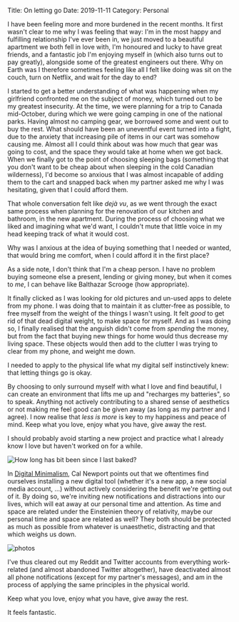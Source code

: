 Title: On letting go
Date: 2019-11-11
Category: Personal


I have been feeling more and more burdened in the recent months. It first wasn't clear to me why I was feeling that way: I'm in the most happy and fulfilling relationship I've ever been in, we just moved to a beautiful apartment we both fell in love with, I'm honoured and lucky to have great friends, and a fantastic job I'm enjoying myself in (which also turns out to pay greatly), alongside some of the greatest engineers out there. Why on Earth was I therefore sometimes feeling like all I felt like doing was sit on the couch, turn on Netflix, and wait for the day to end?

I started to get a better understanding of what was happening when my girlfriend confronted me on the subject of money, which turned out to be my greatest insecurity. At the time, we were planning for a trip to Canada mid-October, during which we were going camping in one of the national parks. Having almost no camping gear, we borrowed some and went out to buy the rest. What should have been an uneventful event turned into a fight, due to the anxiety that increasing pile of items in our cart was somehow causing me. Almost all I could think about was how much that gear was going to cost, and the space they would take at home when we got back. When we finally got to the point of choosing sleeping bags (something that you don't want to be cheap about when sleeping in the cold Canadian wilderness), I'd become so anxious that I was almost incapable of adding them to the cart and snapped back when my partner asked me why I was hesitating, given that I could afford them.

That whole conversation felt like _dejà vu_, as we went through the exact same process when planning for the renovation of our kitchen and bathroom, in the new apartment. During the process of choosing what we liked and imagining what we'd want, I couldn't mute that little voice in my head keeping track of what it would cost.

Why was I anxious at the idea of buying something that I needed or wanted, that would bring me comfort, when I could afford it in the first place?

As a side note, I don't think that I'm a cheap person. I have no problem buying someone else a present, lending or giving money, but when it comes to _me_, I can behave like Balthazar Scrooge (how appropriate).

It finally clicked as I was looking for old pictures and un-used apps to delete from my phone. I was doing that to maintain it as clutter-free as possible, to free myself from the weight of the things I wasn't using. It felt _good_ to get rid of that dead digital weight, to make space for myself. And as I was doing so, I finally realised that the anguish didn't come from _spending_ the money, but from the fact that buying new things for home would thus decrease my living space. These objects would then add to the clutter I was trying to clear from my phone, and weight me down.

I needed to apply to the physical life what my digital self instinctively knew: that letting things go is okay.

By choosing to only surround myself with what I love and find beautiful, I can create an environment that lifts me up and "recharges my batteries", so to speak. Anything not actively contributing to a shared sense of aesthetics or not making me feel good can be given away (as long as my partner and I agree). I now realise that _less is more_ is key to my happiness and peace of mind. Keep what you love, enjoy what you have, give away the rest.

I should probably avoid starting a new project and practice what I already know I love but haven't worked on for a while.

![How long has bit been since I last baked?](https://lh3.googleusercontent.com/60efHOnhKHQ6Bzjlh8a0wK4Icf4Rdiq_t37i0Gb7xKQ8RQNbfW7RjQJOnQ3L_gx_Q2Vg39eeyPyMZ8jswF4sFfKiNg9teqPUKICH4H6VYXVKOM3IMPblX_F970AgVlXNm7FWsSCFdvKRF9jXUxG810UdWYx3EWXHbbGJ6SWclsTuFQxcdl1-HZa2i1Tp4UxB8AeHkWLpf6Xg3d4bKoV3P7b5aRK3-mZiNB4ZJkVx3f56pD4bQwZFnAH82vj_WOTu6RfSvis9gC9DBccPvbUy7hMMYXHVjqcudVMKQW8Q9S13QF_GyjGGDTKqSRuDwmpwA_AAxj8iuHyvjZwpyDYYp2GQ6XtVsVHukfIuA9afPGXwuHX2gIA7bbc4Xg8NAZOx1_tI0D2ERQcvDBRFRi5qNCcXxZYGvPtBYcOpMBeO911oxTwbwQgx6xwFZoh1ZHqi3tBmRDZpCWnOGoOi-bFGh_zAZ0FOx6SyY-r16pSt3Psh31zKW5u0csTaoO9qWgPjT6v5AvThTzI1dP989vaLhYvpVNgetkk4OeXI1oOjEAkweLuc_iabn99iD9mSeI6pK5Lwj6chBy7Vv6lBHjStEmv4H2HstAIdZQrSnb6YQL0dcHjW_L2N4B9E6K6tnoZkQzjTivPAuqpVZzQSaEsnnEB-mdjYA7VdvdsJCr3lw6mNTGFS_xAnXrQ4D5258TrMFeAuX1zBkqDkVSdNyT3mPeRmYqcaSQYAjQwbXv6ERnUmPH9N=w1758-h989-no)

In [Digital Minimalism](http://www.calnewport.com/books/digital-minimalism/), Cal Newport points out that we oftentimes find ourselves installing a new digital tool (whether it's a new app, a new social media account, ...) without actively considering the benefit we're getting out of it. By doing so, we're inviting new notifications and distractions into our lives, which will eat away at our personal time and attention. As time and space are related under the Einsteinien theory of relativity, maybe our personal time and space are related as well? They both should be protected as much as possible from whatever is unaesthetic, distracting and that which weighs us down.

![photos](https://lh3.googleusercontent.com/9D0eDX_i-m3lILpmMHqpQRJugCGu2MvF3m2063c8CBLzbdAUkN2kcyR-9pbWLjetHJ0civXr8Xgo0Lqsg7SpehZ6g0vOuYqIm_OCtDapqpVauUf2UZY8HBO_0jWzZZ5yeCso7dm7dEw_plCLuDiB5vdjb12hWFeniPx3LRKr8MY_gQTUnN3ZqjP8Jnpy971mWAGcT11WnCIVSwY-9J2bKmuc1gQGbrNFvLll5PIVLPKE2VUdNDpZYd_qT8LDbeZmhseqTX_NCiLIbZ4OpqXLQczKyxZINMoUWdpsb-sLKDpMkzJIA1outFjxRE0xynsXnI6dU2lO9YOpgX-LhohYoXpf804zy3KqmnaO1GAu2hDJ_V87sY02IyT3oMLNLLScol6RkTRf4nvqHuKRieL6lsQQr6GvkSjqHqLJr6br5WKFkN_uLO54VVexjKbe27mf59gBm-dTb5BcVdwELR4at8JYSrTxQAcEdJPq4Tw5RuxnY6jkr52rw8aUHpaOXimTgfmhNWMUdxYu1sOe-KonNPkyyb0UTgncmDjW-jVb99h1weefa9DqDvu8Vh56x9C74PdMd2OKmT-8Csdzu9QRIUqZwMuYgqbeLbbHGopBmdP79mgDdizguc9q0NQDgnQJVjs29XLCmYCFr3agevqD5izwRcQMrnTHnzHs7M9UsHw6K1p6IdDV9d8eRPtwn43GHsOUG50gQbWwayRb-1gWZyD3W5x1ZV19dwTd5gjOnjla8Elp=w596-h1059-no)

I've thus cleared out my Reddit and Twitter accounts from everything work-related (and almost abandoned Twitter altogether), have deactivated almost all phone notifications (except for my partner's messages), and am in the process of applying the same principles in the physical world.

Keep what you love, enjoy what you have, give away the rest.

It feels fantastic.
